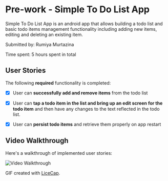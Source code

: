 # Pre-work - Simple To Do List App

Simple To Do List App is an android app that allows building a todo list and basic todo items management functionality including adding new items, editing and deleting an existing item.

Submitted by: Rumiya Murtazina

Time spent: 5 hours spent in total

## User Stories

The following **required** functionality is completed:

* [x] User can **successfully add and remove items** from the todo list
* [x] User can **tap a todo item in the list and bring up an edit screen for the todo item** and then have any changes to the text reflected in the todo list.
* [x] User can **persist todo items** and retrieve them properly on app restart


## Video Walkthrough 

Here's a walkthrough of implemented user stories:

<img src='https://github.com/Rumiya/android_ToDo/blob/master/gif/ToDoVideo.gif' title='Video Walkthrough' width='' alt='Video Walkthrough' />

GIF created with [LiceCap](http://www.cockos.com/licecap/).
